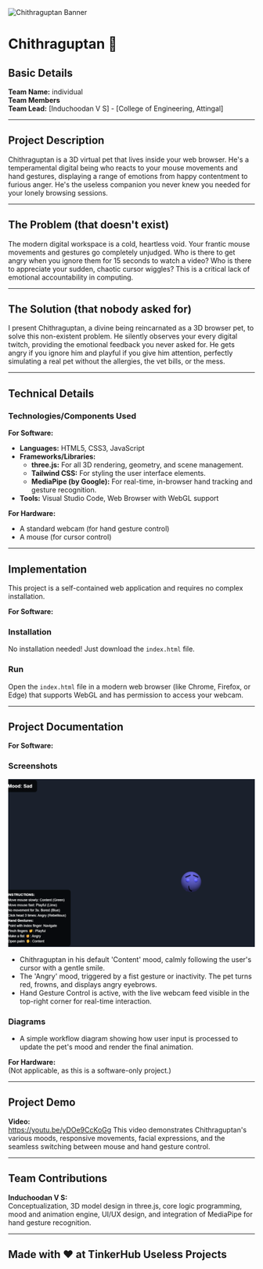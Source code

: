 <img width="1680" height="400" alt="Chithraguptan Banner" src="https://www.google.com/search?q=https://i.imgur.com/g1y2f5L.png" />

# Chithraguptan 🎯

## Basic Details

**Team Name:** individual  
**Team Members**  
**Team Lead:** [Induchoodan V S] - [College of Engineering, Attingal]

---

## Project Description

Chithraguptan is a 3D virtual pet that lives inside your web browser. He's a temperamental digital being who reacts to your mouse movements and hand gestures, displaying a range of emotions from happy contentment to furious anger. He's the useless companion you never knew you needed for your lonely browsing sessions.

---

## The Problem (that doesn't exist)

The modern digital workspace is a cold, heartless void. Your frantic mouse movements and gestures go completely unjudged. Who is there to get angry when you ignore them for 15 seconds to watch a video? Who is there to appreciate your sudden, chaotic cursor wiggles? This is a critical lack of emotional accountability in computing.

---

## The Solution (that nobody asked for)

I present Chithraguptan, a divine being reincarnated as a 3D browser pet, to solve this non-existent problem. He silently observes your every digital twitch, providing the emotional feedback you never asked for. He gets angry if you ignore him and playful if you give him attention, perfectly simulating a real pet without the allergies, the vet bills, or the mess.

---

## Technical Details

### Technologies/Components Used

**For Software:**

- **Languages:** HTML5, CSS3, JavaScript  
- **Frameworks/Libraries:**  
  - **three.js:** For all 3D rendering, geometry, and scene management.  
  - **Tailwind CSS:** For styling the user interface elements.  
  - **MediaPipe (by Google):** For real-time, in-browser hand tracking and gesture recognition.  
- **Tools:** Visual Studio Code, Web Browser with WebGL support

**For Hardware:**

- A standard webcam (for hand gesture control)  
- A mouse (for cursor control)

---

## Implementation

This project is a self-contained web application and requires no complex installation.

**For Software:**

### Installation

No installation needed! Just download the `index.html` file.

### Run

Open the `index.html` file in a modern web browser (like Chrome, Firefox, or Edge) that supports WebGL and has permission to access your webcam.

---

## Project Documentation

**For Software:**

### Screenshots
![alt text](image.png)
- Chithraguptan in his default 'Content' mood, calmly following the user's cursor with a gentle smile.  
- The 'Angry' mood, triggered by a fist gesture or inactivity. The pet turns red, frowns, and displays angry eyebrows.  
- Hand Gesture Control is active, with the live webcam feed visible in the top-right corner for real-time interaction.

### Diagrams

- A simple workflow diagram showing how user input is processed to update the pet's mood and render the final animation.

**For Hardware:**  
(Not applicable, as this is a software-only project.)

---

## Project Demo

**Video:**  
https://youtu.be/yDOe9CcKoGg
This video demonstrates Chithraguptan's various moods, responsive movements, facial expressions, and the seamless switching between mouse and hand gesture control.

---

## Team Contributions

**Induchoodan V S:**  
Conceptualization, 3D model design in three.js, core logic programming, mood and animation engine, UI/UX design, and integration of MediaPipe for hand gesture recognition.

---

## Made with ❤ at TinkerHub Useless Projects
